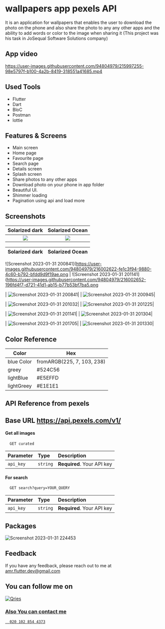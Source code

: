 # wallpapers app pexels API

It is an application for wallpapers that enables the user to download the photo on the phone and also share the photo to any any other apps and the ability to add words or color to the image when sharing it (This project was his task in JoSequal Software Solutions company)

## App video
https://user-images.githubusercontent.com/94804979/215997255-98e5797f-b100-4a2b-8419-318551a41685.mp4

## Used Tools
- Flutter  
- Dart
- BloC
- Postman
- lottie

## Features & Screens

- Main screen
- Home page
- Favourite page
- Search page
- Details screen
- Splash screen
- Share photos to any other apps
- Download photo on your phone in app folder
- Beautiful UI.
- Shimmer loading
- Pagination using api and load more

## Screenshots

Solarized dark             |  Solarized Ocean
:-------------------------:|:-------------------------:
![](https://...Dark.png)  |  ![](https://...Ocean.png)


Solarized dark             |  Solarized Ocean
:-------------------------:|:-------------------------:
  ![Screenshot 2023-01-31 200841](https://user-images.githubusercontent.com/94804979/216002622-fe1c3f94-9880-4c60-b792-bfdd9d9f19ae.png
  |   ![Screenshot 2023-01-31 201141](https://user-images.githubusercontent.com/94804979/216002652-196fd4f7-d721-41d1-ab15-b77b53bf7ba5.png
  

|  ![Screenshot 2023-01-31 200841](https://user-images.githubusercontent.com/94804979/215880358-6abe694b-d6a1-435c-ab24-9bac5fc80580.png)|
 | ![Screenshot 2023-01-31 200945](https://user-images.githubusercontent.com/94804979/215880320-be9aeb58-e45f-41a7-9936-b22ad26710a6.png)|


| ![Screenshot 2023-01-31 201032](https://user-images.githubusercontent.com/94804979/215880602-d1dcfcbe-42f4-498d-8596-da5f74016224.png)|
 |  ![Screenshot 2023-01-31 201225](https://user-images.githubusercontent.com/94804979/215880528-1f2c68f3-d00d-4f8f-adbc-5235452e8f86.png)|


| ![Screenshot 2023-01-31 201141](https://user-images.githubusercontent.com/94804979/215881026-d0915ef9-d9b0-45cb-b987-aedad64cb8cf.png)|
| ![Screenshot 2023-01-31 201304](https://user-images.githubusercontent.com/94804979/215880953-43ab5cb7-eed2-4fdc-9c9b-6fc7ca8d0630.png)|


| ![Screenshot 2023-01-31 201705](https://user-images.githubusercontent.com/94804979/215881677-bad1e6f2-4701-4e66-89fb-545f111ed7f9.png)|
| ![Screenshot 2023-01-31 201330](https://user-images.githubusercontent.com/94804979/215881512-54215109-f985-4f97-9fa3-6f392f3d2203.png)|



## Color Reference

| Color             |Hex                                                                |
| ----------------- | ------------------------------------------------------------------ |
| blue Color  | fromARGB(225, 7, 103, 238) |
| greey | #524C56 |
| lightBlue | #E5EFFD |
|lightGreey | #E1E1E1 |



## API Reference from pexels
## Base URL https://api.pexels.com/v1/
#### Get all images

```http
  GET curated 
```

| Parameter | Type     | Description                |
| :-------- | :------- | :------------------------- |
| `api_key` | `string` | **Required**. Your API key |

#### For search

```http
  GET search?query=YOUR_QUERY
```

| Parameter | Type     | Description                       |
| :-------- | :------- | :-------------------------------- |
| `api_key` | `string` | **Required**. Your API key |


## Packages
![Screenshot 2023-01-31 224453](https://user-images.githubusercontent.com/94804979/215878919-08cfa972-aadf-4e76-b414-52d6438544fe.png)

## Feedback
If you have any feedback, please reach out to me at amr.flutter.dev@gmail.com

## You can follow me on 
<a href="https://www.linkedin.com/in/amr-hussein-51a141220/">
         <img alt="Qries" src="https://img.shields.io/badge/LinkedIn-0077B5?style=for-the-badge&logo=linkedin&logoColor=white"
         >
         
    
### Also You can contact  me 
```http
  020 102 854 4373
```


